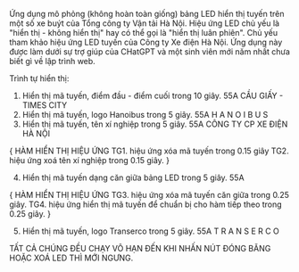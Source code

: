 Ứng dụng mô phỏng (không hoàn toàn giống) bảng LED hiển thị tuyến trên một số xe buýt của Tổng công ty Vận tải Hà Nội.
Hiệu ứng LED chủ yếu là "hiển thị - không hiển thị" hay có thể gọi là "hiển thị luân phiên".
Chủ yếu tham khảo hiệu ứng LED tuyến của Công ty Xe điện Hà Nội.
Ứng dụng này được làm dưới sự trợ giúp của CHatGPT và một sinh viên mới năm nhất chưa biết gì về lập trình web.

Trình tự hiển thị:
1. Hiển thị mã tuyến, điểm đầu - điểm cuối trong 10 giây. 
   55A    CẦU GIẤY - TIMES CITY
2. Hiển thị mã tuyến, logo Hanoibus trong 5 giây.
   55A      H A N O I B U S
3. Hiển thị mã tuyến, tên xí nghiệp trong 5 giây.
   55A      CÔNG TY CP XE ĐIỆN HÀ NỘI

{
HÀM HIỂN THỊ HIỆU ỨNG
TG1. hiệu ứng xóa mã tuyến trong 0.15 giây
TG2. hiệu ứng xoá tên xí nghiệp trong 0.15 giây.
}

4. Hiển thị mã tuyến dạng căn giữa bảng LED trong 5 giây.
         55A

{
HÀM HIỂN THỊ HIỆU ỨNG
TG3. hiệu ứng xóa mã tuyến căn giữa trong 0.25 giây.
TG4. hiệu ứng hiển thị mã tuyến để chuẩn bị cho hàm tiếp theo trong 0.25 giây.
}

5. Hiển thị mã tuyến, logo Transerco trong 5 giây.
   55A      T R A N S E R C O

TẤT CẢ CHÚNG ĐỀU CHẠY VÔ HẠN ĐẾN KHI NHẤN NÚT ĐÓNG BĂNG HOẶC XOÁ LED THÌ MỚI NGƯNG.

